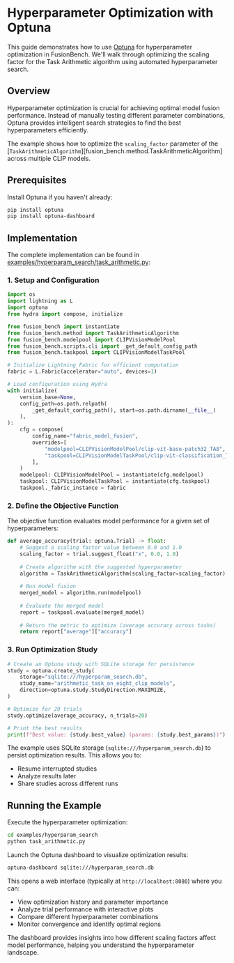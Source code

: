 # Hyperparameter Optimization with Optuna

This guide demonstrates how to use [Optuna](https://optuna.org/) for hyperparameter optimization in FusionBench. We'll walk through optimizing the scaling factor for the Task Arithmetic algorithm using automated hyperparameter search.

## Overview

Hyperparameter optimization is crucial for achieving optimal model fusion performance. Instead of manually testing different parameter combinations, Optuna provides intelligent search strategies to find the best hyperparameters efficiently.

The example shows how to optimize the `scaling_factor` parameter of the [`TaskArithmeticAlgorithm`][fusion_bench.method.TaskArithmeticAlgorithm] across multiple CLIP models.

## Prerequisites

Install Optuna if you haven't already:

```bash
pip install optuna
pip install optuna-dashboard
```

## Implementation

The complete implementation can be found in [examples/hyperparam_search/task_arithmetic.py](https://github.com/tanganke/fusion_bench/tree/main/examples/hyperparam_search/task_arithmetic.py):

### 1. Setup and Configuration

```python
import os
import lightning as L
import optuna
from hydra import compose, initialize

from fusion_bench import instantiate
from fusion_bench.method import TaskArithmeticAlgorithm
from fusion_bench.modelpool import CLIPVisionModelPool
from fusion_bench.scripts.cli import _get_default_config_path
from fusion_bench.taskpool import CLIPVisionModelTaskPool

# Initialize Lightning Fabric for efficient computation
fabric = L.Fabric(accelerator="auto", devices=1)

# Load configuration using Hydra
with initialize(
    version_base=None,
    config_path=os.path.relpath(
        _get_default_config_path(), start=os.path.dirname(__file__)
    ),
):
    cfg = compose(
        config_name="fabric_model_fusion",
        overrides=[
            "modelpool=CLIPVisionModelPool/clip-vit-base-patch32_TA8",
            "taskpool=CLIPVisionModelTaskPool/clip-vit-classification_TA8",
        ],
    )
    modelpool: CLIPVisionModelPool = instantiate(cfg.modelpool)
    taskpool: CLIPVisionModelTaskPool = instantiate(cfg.taskpool)
    taskpool._fabric_instance = fabric
```

### 2. Define the Objective Function

The objective function evaluates model performance for a given set of hyperparameters:

```python
def average_accuracy(trial: optuna.Trial) -> float:
    # Suggest a scaling factor value between 0.0 and 1.0
    scaling_factor = trial.suggest_float("x", 0.0, 1.0)
    
    # Create algorithm with the suggested hyperparameter
    algorithm = TaskArithmeticAlgorithm(scaling_factor=scaling_factor)
    
    # Run model fusion
    merged_model = algorithm.run(modelpool)
    
    # Evaluate the merged model
    report = taskpool.evaluate(merged_model)
    
    # Return the metric to optimize (average accuracy across tasks)
    return report["average"]["accuracy"]
```

### 3. Run Optimization Study

```python
# Create an Optuna study with SQLite storage for persistence
study = optuna.create_study(
    storage="sqlite:///hyperparam_search.db",
    study_name="arithmetic_task_on_eight_clip_models",
    direction=optuna.study.StudyDirection.MAXIMIZE,
)

# Optimize for 20 trials
study.optimize(average_accuracy, n_trials=20)

# Print the best results
print(f"Best value: {study.best_value} (params: {study.best_params})")
```

The example uses SQLite storage (`sqlite:///hyperparam_search.db`) to persist optimization results. This allows you to:

- Resume interrupted studies
- Analyze results later
- Share studies across different runs

## Running the Example

Execute the hyperparameter optimization:

```bash
cd examples/hyperparam_search
python task_arithmetic.py
```

Launch the Optuna dashboard to visualize optimization results:

```bash
optuna-dashboard sqlite:///hyperparam_search.db
```

This opens a web interface (typically at `http://localhost:8080`) where you can:

- View optimization history and parameter importance
- Analyze trial performance with interactive plots
- Compare different hyperparameter combinations
- Monitor convergence and identify optimal regions

The dashboard provides insights into how different scaling factors affect model performance, helping you understand the hyperparameter landscape.
